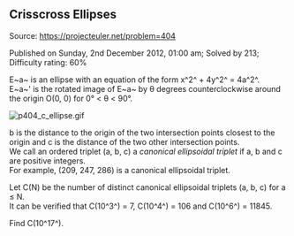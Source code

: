 Crisscross Ellipses
-------------------

Source: https://projecteuler.net/problem=404

Published on Sunday, 2nd December 2012, 01:00 am; Solved by 213;
Difficulty rating: 60%

E~a~ is an ellipse with an equation of the form x^2^ + 4y^2^ = 4a^2^.\
 E~a~' is the rotated image of E~a~ by θ degrees counterclockwise around
the origin O(0, 0) for 0° \< θ \< 90°.

![p404\_c\_ellipse.gif](project/images/p404_c_ellipse.gif)

b is the distance to the origin of the two intersection points closest
to the origin and c is the distance of the two other intersection
points.\
 We call an ordered triplet (a, b, c) a *canonical ellipsoidal triplet*
if a, b and c are positive integers.\
 For example, (209, 247, 286) is a canonical ellipsoidal triplet.

Let C(N) be the number of distinct canonical ellipsoidal triplets (a, b,
c) for a ≤ N.\
 It can be verified that C(10^3^) = 7, C(10^4^) = 106 and C(10^6^) =
11845.

Find C(10^17^).
